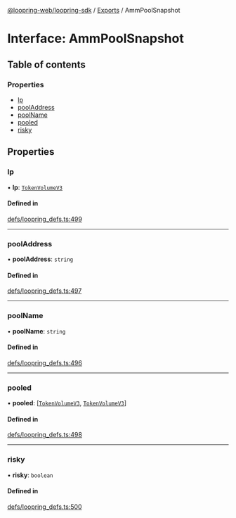 [@loopring-web/loopring-sdk](../README.md) / [Exports](../modules.md) / AmmPoolSnapshot

# Interface: AmmPoolSnapshot

## Table of contents

### Properties

- [lp](AmmPoolSnapshot.md#lp)
- [poolAddress](AmmPoolSnapshot.md#pooladdress)
- [poolName](AmmPoolSnapshot.md#poolname)
- [pooled](AmmPoolSnapshot.md#pooled)
- [risky](AmmPoolSnapshot.md#risky)

## Properties

### lp

• **lp**: [`TokenVolumeV3`](TokenVolumeV3.md)

#### Defined in

[defs/loopring_defs.ts:499](https://github.com/Loopring/loopring_sdk/blob/6d0be7c/src/defs/loopring_defs.ts#L499)

___

### poolAddress

• **poolAddress**: `string`

#### Defined in

[defs/loopring_defs.ts:497](https://github.com/Loopring/loopring_sdk/blob/6d0be7c/src/defs/loopring_defs.ts#L497)

___

### poolName

• **poolName**: `string`

#### Defined in

[defs/loopring_defs.ts:496](https://github.com/Loopring/loopring_sdk/blob/6d0be7c/src/defs/loopring_defs.ts#L496)

___

### pooled

• **pooled**: [[`TokenVolumeV3`](TokenVolumeV3.md), [`TokenVolumeV3`](TokenVolumeV3.md)]

#### Defined in

[defs/loopring_defs.ts:498](https://github.com/Loopring/loopring_sdk/blob/6d0be7c/src/defs/loopring_defs.ts#L498)

___

### risky

• **risky**: `boolean`

#### Defined in

[defs/loopring_defs.ts:500](https://github.com/Loopring/loopring_sdk/blob/6d0be7c/src/defs/loopring_defs.ts#L500)
